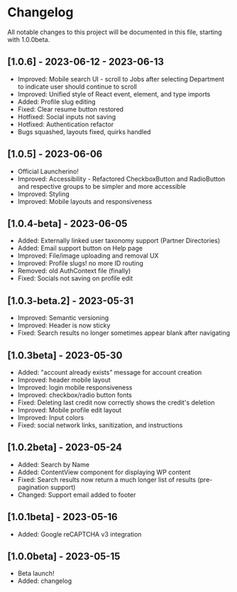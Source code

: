 # Changelog

All notable changes to this project will be documented in this file, starting with 1.0.0beta.

## \[1.0.6] - 2023-06-12 - 2023-06-13

*   Improved: Mobile search UI - scroll to Jobs after selecting Department to indicate user should continue to scroll
*   Improved: Unified style of React event, element, and type imports
*   Added: Profile slug editing
*   Fixed: Clear resume button restored
*   Hotfixed: Social inputs not saving
*   Hotfixed: Authentication refactor
*   Bugs squashed, layouts fixed, quirks handled

## \[1.0.5] - 2023-06-06

*   Official Launcherino!
*   Improved: Accessibility - Refactored CheckboxButton and RadioButton and respective groups to be simpler and more accessible
*   Improved: Styling
*   Improved: Mobile layouts and responsiveness

## \[1.0.4-beta] - 2023-06-05

*   Added: Externally linked user taxonomy support (Partner Directories)
*   Added: Email support button on Help page
*   Improved: File/image uploading and removal UX
*   Improved: Profile slugs! no more ID routing
*   Removed: old AuthContext file (finally)
*   Fixed: Socials not saving on profile edit

## \[1.0.3-beta.2] - 2023-05-31

*   Improved: Semantic versioning
*   Improved: Header is now sticky
*   Fixed: Search results no longer sometimes appear blank after navigating

## \[1.0.3beta] - 2023-05-30

*   Added: "account already exists" message for account creation
*   Improved: header mobile layout
*   Improved: login mobile responsiveness
*   Improved: checkbox/radio button fonts
*   Fixed: Deleting last credit now correctly shows the credit's deletion
*   Improved: Mobile profile edit layout
*   Improved: Input colors
*   Fixed: social network links, sanitization, and instructions

## \[1.0.2beta] - 2023-05-24

*   Added: Search by Name
*   Added: ContentView component for displaying WP content
*   Fixed: Search results now return a much longer list of results (pre-pagination support)
*   Changed: Support email added to footer

## \[1.0.1beta] - 2023-05-16

*   Added: Google reCAPTCHA v3 integration

## \[1.0.0beta] - 2023-05-15

*   Beta launch!
*   Added: changelog
